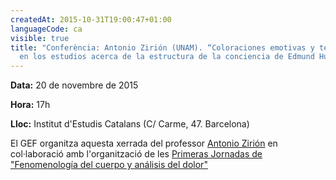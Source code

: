 ```yaml
---
createdAt: 2015-10-31T19:00:47+01:00
languageCode: ca
visible: true
title: "Conferència: Antonio Zirión (UNAM). “Coloraciones emotivas y temples anímicos
  en los estudios acerca de la estructura de la conciencia de Edmund Husserl”"
---
```


**Data:** 20 de novembre de 2015

**Hora:** 17h

**Lloc:** Institut d'Estudis Catalans (C/ Carme, 47. Barcelona)

El GEF organitza aquesta xerrada del professor [Antonio Zirión](http://www.filosoficas.unam.mx/~zirion/azq.htm) en col·laboració amb l'organització de les [Primeras Jornadas de "Fenomenología del cuerpo y análisis del dolor"](http://www.grupdestudisfenomenologics.org/node/117)